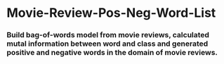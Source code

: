 # Movie-Review-Pos-Neg-Word-List
### Build bag-of-words model from movie reviews, calculated mutal information between word and class and generated positive and negative words in the domain of movie reviews.
